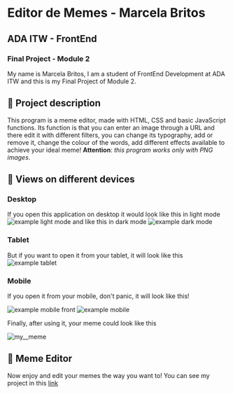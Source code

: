 # Editor de Memes - Marcela Britos
## ADA ITW - FrontEnd

### Final Project - Module 2

My name is Marcela Britos, I am a student of FrontEnd Development at ADA ITW and this is my Final Project of Module 2.

## 📑 Project description
This program is a meme editor, made with HTML, CSS and basic JavaScript functions. Its function is that you can enter an image through a URL and there edit it with different filters, you can change its typography, add or remove it, change the colour of the words, add different effects available to achieve your ideal meme! **Attention**: *this program works only with PNG images*.  

## 👀 Views on different devices
### Desktop
If you open this application on desktop it would look like this in light mode
![example light mode](https://user-images.githubusercontent.com/119630999/227664829-2d01505c-c19b-4488-97d1-2b430624f69d.png)
and like this in dark mode
![example dark mode](https://user-images.githubusercontent.com/119630999/227665717-4867a781-3485-442a-810c-2e70e621950e.png)
### Tablet
But if you want to open it from your tablet, it will look like this
![example tablet](https://user-images.githubusercontent.com/119630999/227666391-086759dc-5fb3-4565-99a1-b6742f4bd4e1.png)
### Mobile
If you open it from your mobile, don't panic, it will look like this!

![example mobile front](https://user-images.githubusercontent.com/119630999/227666948-cf212ca4-336d-467e-9435-98799cf38f78.png)
![example mobile](https://user-images.githubusercontent.com/119630999/227667130-90616b07-e940-49d4-a0b8-12f6b616504b.png)

Finally, after using it, your meme could look like this

![my__meme](https://user-images.githubusercontent.com/119630999/227667251-c34727e4-e7b2-4467-b331-7a85d918a4e4.png)


## 🎨 Meme Editor
Now enjoy and edit your memes the way you want to! You can see my project in this [link](https://marcelabrx.github.io/editor-de-memes/)

